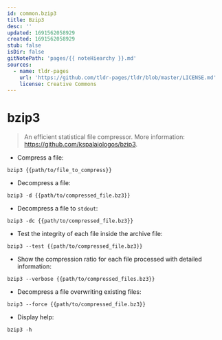 ```yaml
---
id: common.bzip3
title: Bzip3
desc: ''
updated: 1691562058929
created: 1691562058929
stub: false
isDir: false
gitNotePath: 'pages/{{ noteHiearchy }}.md'
sources:
  - name: tldr-pages
    url: 'https://github.com/tldr-pages/tldr/blob/master/LICENSE.md'
    license: Creative Commons
---
```

# bzip3

> An efficient statistical file compressor.
> More information: <https://github.com/kspalaiologos/bzip3>.

- Compress a file:

`bzip3 {{path/to/file_to_compress}}`

- Decompress a file:

`bzip3 -d {{path/to/compressed_file.bz3}}`

- Decompress a file to `stdout`:

`bzip3 -dc {{path/to/compressed_file.bz3}}`

- Test the integrity of each file inside the archive file:

`bzip3 --test {{path/to/compressed_file.bz3}}`

- Show the compression ratio for each file processed with detailed information:

`bzip3 --verbose {{path/to/compressed_files.bz3}}`

- Decompress a file overwriting existing files:

`bzip3 --force {{path/to/compressed_file.bz3}}`

- Display help:

`bzip3 -h`

